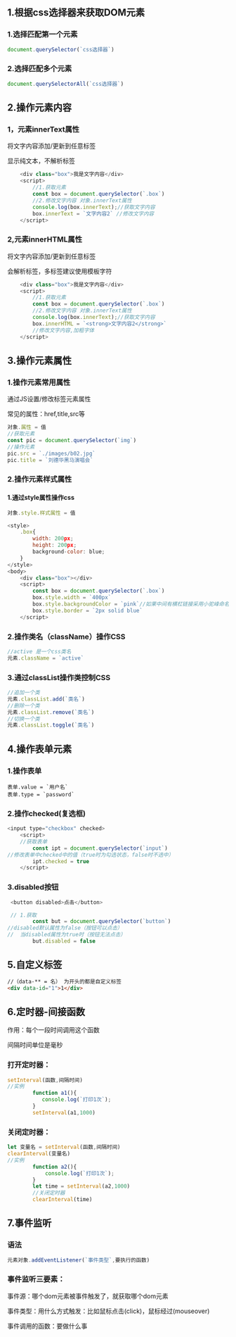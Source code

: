 ## 1.根据css选择器来获取DOM元素

### 1.选择匹配第一个元素

```javascript
document.querySelector(`css选择器`)
```

### 2.选择匹配多个元素

```javascript
document.querySelectorAll(`css选择器`)
```

## 2.操作元素内容

### 1，元素innerText属性

将文字内容添加/更新到任意标签

显示纯文本，不解析标签

```javascript
    <div class="box">我是文字内容</div>
    <script>
        //1.获取元素
        const box = document.querySelector(`.box`)
        //2.修改文字内容 对象.innerText属性
        console.log(box.innerText);//获取文字内容
        box.innerText = `文字内容2` //修改文字内容
    </script>
```

### 2,元素innerHTML属性

将文字内容添加/更新到任意标签

会解析标签，多标签建议使用模板字符

```javascript
    <div class="box">我是文字内容</div>
    <script>
        //1.获取元素
        const box = document.querySelector(`.box`)
        //2.修改文字内容 对象.innerText属性
        console.log(box.innerText);//获取文字内容
        box.innerHTML = `<strong>文字内容2</strong>`
        //修改文字内容,加粗字体
    </script>
```

## 3.操作元素属性

### 1.操作元素常用属性

通过JS设置/修改标签元素属性

常见的属性：href,title,src等

```javascript
对象.属性 = 值
//获取元素
const pic = document.querySelector(`img`)
//操作元素
pic.src = `./images/b02.jpg`
pic.title = `刘德华黑马演唱会`
```

### 2.操作元素样式属性

#### 1.通过style属性操作css

```javascript
对象.style.样式属性 = 值

<style>
    .box{
        width: 200px;
        height: 200px;
        background-color: blue;
    }
</style>
<body>
    <div class="box"></div>
    <script>
        const box = document.querySelector(`.box`)
        box.style.width = `400px`
        box.style.backgroundColor = `pink`//如果中间有横杠链接采用小驼峰命名法
        box.style.border = `2px solid blue`
    </script>
```

### 2.操作类名（className）操作CSS

```javascript
//active 是一个css类名
元素.className = `active`
```

### 3.通过classList操作类控制CSS

```javascript
//追加一个类
元素.classList.add(`类名`)
//删除一个类
元素.classList.remove(`类名`)
//切换一个类
元素.classList.toggle(`类名`)
```

## 4.操作表单元素

### 1.操作表单

```javas
表单.value = `用户名`
表单.type = `password`
```

### 2.操作checked(复选框)

```javascript
<input type="checkbox" checked>
    <script>
    //获取表单
     	const ipt = document.querySelector(`input`)
//修改表单中checked中的值（true时为勾选状态，false时不选中）
		ipt.checked = true
	</script>
```

### 3.disabled按钮

```javascript
 <button disabled>点击</button>

 // 1.获取
        const but = document.querySelector(`button`)
//disabled默认属性为false（按钮可以点击）
//	当disabled属性为true时（按钮无法点击）
        but.disabled = false
```

## 5.自定义标签

```html
//（data-** = 名） 为开头的都是自定义标签
<div data-id="1">1</div>
```

## 6.定时器-间接函数

作用：每个一段时间调用这个函数

间隔时间单位是毫秒

### 打开定时器：

```javascript
setInterval(函数,间隔时间)
//实例		
		function a1(){
           console.log(`打印1次`);
        }
		setInterval(a1,1000)
```

### 关闭定时器：

```javascript
let 变量名 = setInterval(函数,间隔时间)
clearInterval(变量名)
//实例
        function a2(){
            console.log(`打印1次`);           
        }
        let time = setInterval(a2,1000)
        //关闭定时器
        clearInterval(time)
```

## 7.事件监听

### 语法

```javascript
元素对象.addEventListener(`事件类型`,要执行的函数)
```

### 事件监听三要素：

事件源：哪个dom元素被事件触发了，就获取哪个dom元素

事件类型：用什么方式触发：比如鼠标点击(click)，鼠标经过(mouseover)

事件调用的函数：要做什么事
